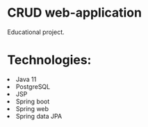 # CRUD web-application
Educational project.

Technologies:
======
<li>Java 11</li>
<li>PostgreSQL</li>
<li>JSP</li>
<li>Spring boot</li>
<li>Spring web</li>
<li>Spring data JPA</li>